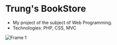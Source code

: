 # Trung's BookStore
- My project of the subject of Web Programming.
- Technologies: PHP, CSS, MVC
 
 
![Frame 1](https://user-images.githubusercontent.com/44517184/123893905-76b02600-d987-11eb-8ad9-ba5fae9526e3.png)
